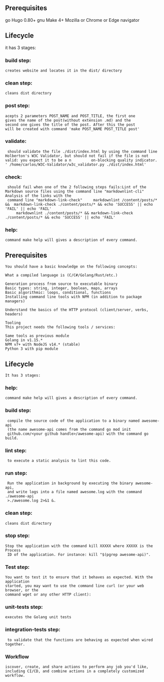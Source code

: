 ## Prerequisites

go Hugo 0.80+
gnu Make 4+
Mozilla or Chrome or Edge navigator


## Lifecycle

it has 3 stages:
### build step:
	creates website and locates it in the dist/ directory
### clean step:
	cleans dist directory
### post step:
	acepts 2 parameters POST_NAME and POST_TITLE, the first one
	gives the name of the post(without extension .md) and the
	second one gives the title of the post. After this the post
	will be created with command 'make POST_NAME POST_TITLE post'

### validate:
	 should validate the file ./dist/index.html by using the command line Holberton's W3C Validator, but should not fail if the file is not valid: you expect it to be a n	       on-blocking quality indicator. ' /home/carlos/W3C-Validator/w3c_validator.py ./dist/index.html'

### check:
	 should fail when one of the 2 following steps fails:Lint of the Markdown source files using the command line "markdownlint-cli" Analysis of the links with the
	 command line "markdown-link-check"     markdownlint /content/posts/*  &&  markdown-link-check ./content/posts/* && echo 'SUCCESS' || echo 'FAIL' || echo 'FAIL'
         markdownlint ./content/posts/* && markdown-link-check ./content/posts/* && echo 'SUCCESS' || echo 'FAIL'

### help:
	command make help will gives a description of every command.

## Prerequisites

	You should have a basic knowledge on the following concepts:

	What a compiled language is (C/C#/Golang/Rust/etc.)

	Generation process from source to executable binary
	Basic types: string, integer, boolean, maps, arrays
	Basic algorithmic: loops, conditional, functions
	Installing command line tools with NPM (in addition to package managers)

	Understand the basics of the HTTP protocol (client/server, verbs, headers)

	Tooling
	This project needs the following tools / services:

	Same tools as previous module
	Golang in v1.15.*
	NPM v7+ with NodeJS v14.* (stable)
	Python 3 with pip module

## Lifecycle

	It has 3 stages:
### help:
	command make help will gives a description of every command.

### build step:
	 compile the source code of the application to a binary named awesome-api
	 (the name awesome-api comes from the command go mod init 
	 github.com/<your github handle>/awesome-api) with the command go build.	

### lint step:
	 to execute a static analysis to lint this code.

### run step:
	 Run the application in background by executing the binary awesome-api, 
	 and write logs into a file named awesome.log with the command ./awesome-api
	 >./awesome.log 2>&1 &.

### clean step:
	cleans dist directory

### stop step:
	Stop the application with the command kill XXXXX where XXXXX is the Process
	 ID of the application. For instance: kill "$(pgrep awesome-api)".

### Test step:
	You want to test it to ensure that it behaves as expected. With the application
	started, you may want to use the command line curl (or your web browser, or the
	command wget or any other HTTP client):

### unit-tests step:
	executes the Golang unit tests

### integration-tests step:
	 to validate that the functions are behaving as expected when wired together.
	 
### Workflow
	iscover, create, and share actions to perform any job you'd like, including CI/CD, and combine actions in a completely customized workflow.
